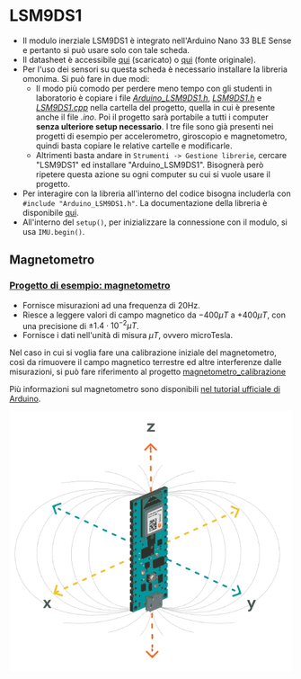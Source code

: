 # LSM9DS1

- Il modulo inerziale LSM9DS1 è integrato nell'Arduino Nano 33 BLE Sense e pertanto si può usare solo con tale scheda.
- Il datasheet è accessibile [qui](./LSM9DS1.pdf) (scaricato) o [qui](https://cdn.sparkfun.com/assets/learn_tutorials/3/7/3/LSM9DS1_Datasheet.pdf) (fonte originale).
- Per l'uso dei sensori su questa scheda è necessario installare la libreria omonima. Si può fare in due modi:
  - Il modo più comodo per perdere meno tempo con gli studenti in laboratorio è copiare i file [*Arduino_LSM9DS1.h*](./Arduino_LSM9DS1.h), [*LSM9DS1.h*](./LSM9DS1.h) e [*LSM9DS1.cpp*](./LSM9DS1.cpp) nella cartella del progetto, quella in cui è presente anche il file *.ino*. Poi il progetto sarà portabile a tutti i computer **senza ulteriore setup necessario**. I tre file sono già presenti nei progetti di esempio per accelerometro, giroscopio e magnetometro, quindi basta copiare le relative cartelle e modificarle.
  - Altrimenti basta andare in `Strumenti -> Gestione librerie`, cercare "LSM9DS1" ed installare "Arduino_LSM9DS1". Bisognerà però ripetere questa azione su ogni computer su cui si vuole usare il progetto.
- Per interagire con la libreria all'interno del codice bisogna includerla con `#include "Arduino_LSM9DS1.h"`. La documentazione della libreria è disponibile [qui](https://www.arduino.cc/reference/en/libraries/arduino_lsm9ds1/).
- All'interno del `setup()`, per inizializzare la connessione con il modulo, si usa `IMU.begin()`.


## Magnetometro

### [Progetto di esempio: magnetometro](./magnetometro.ino)

- Fornisce misurazioni ad una frequenza di 20Hz.
- Riesce a leggere valori di campo magnetico da $-400\mu T$ a $+400\mu T$, con una precisione di $\pm 1.4 \cdot 10^{-2}\mu T$.
- Fornisce i dati nell'unità di misura $\mu T$, ovvero microTesla.

Nel caso in cui si voglia fare una calibrazione iniziale del magnetometro, così da rimuovere il campo magnetico terrestre ed altre interferenze dalle misurazioni, si può fare riferimento al progetto [magnetometro_calibrazione](../magnetometro_calibrazione/14_magnetometro_calibrazione.md)

Più informazioni sul magnetometro sono disponibili [nel tutorial ufficiale di Arduino](https://docs.arduino.cc/tutorials/nano-33-ble-sense/imu-magnetometer).

![Orientazione](./nano33BS_04_magnetometer.png)
